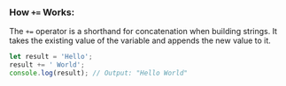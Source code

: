 

### How `+=` Works:

The `+=` operator is a shorthand for concatenation when building strings. It takes the existing value of the variable and appends the new value to it.

```js
let result = 'Hello';
result += ' World';
console.log(result); // Output: "Hello World"
```
